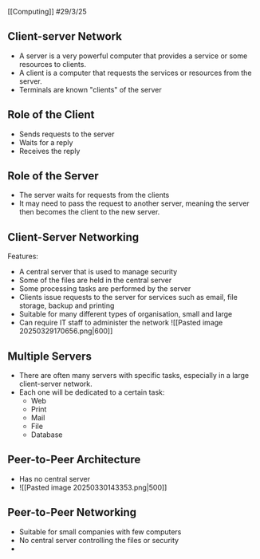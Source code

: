 [[Computing]]
#29/3/25
## Client-server Network
- A server is a very powerful computer that provides a service or some resources to clients.
- A client is a computer that requests the services or resources from the server.
- Terminals are known "clients" of the server
## Role of the Client
- Sends requests to the server
- Waits for a reply
- Receives the reply
## Role of the Server
- The server waits for requests from the clients
- It may need to pass the request to another server, meaning the server then becomes the client to the new server.
## Client-Server Networking
Features:
- A central server that is used to manage security
- Some of the files are held in the central server
- Some processing tasks are performed by the server
- Clients issue requests to the server for services such as email, file storage, backup and printing
- Suitable for many different types of organisation, small and large
- Can require IT staff to administer the network
![[Pasted image 20250329170656.png|600]]
## Multiple Servers
- There are often many servers with specific tasks, especially in a large client-server network.
- Each one will be dedicated to a certain task:
	- Web
	- Print
	- Mail
	- File
	- Database
## Peer-to-Peer Architecture
- Has no central server
- ![[Pasted image 20250330143353.png|500]]
## Peer-to-Peer Networking
- Suitable for small companies with few computers
- No central server controlling the files or security
- 